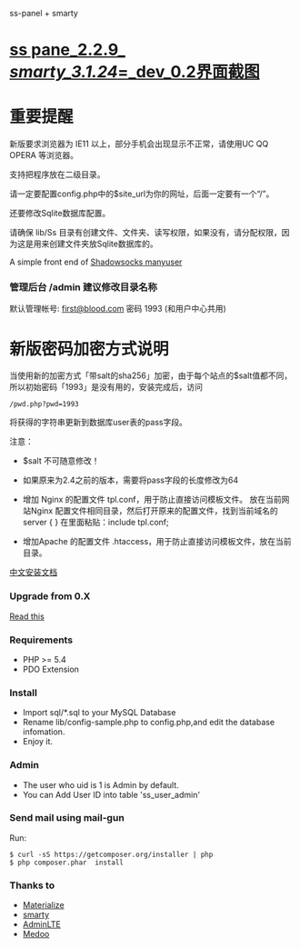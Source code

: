 ss-panel + smarty

[ss pane_2.2.9_ _smarty_3.1.24_=_dev_0.2界面截图](https://github.com/xuanhuan/ss-panel/wiki/ss-pane_2.2.9_-_smarty_3.1.24_=_dev_0.2%E7%95%8C%E9%9D%A2)
========

重要提醒
========

新版要求浏览器为 IE11 以上，部分手机会出现显示不正常，请使用UC QQ OPERA 等浏览器。

支持把程序放在二级目录。

请一定要配置config.php中的$site_url为你的网址，后面一定要有一个“/”。

还要修改Sqlite数据库配置。

请确保 lib/Ss 目录有创建文件、文件夹、读写权限，如果没有，请分配权限，因为这是用来创建文件夹放Sqlite数据库的。

A simple front end of [Shadowsocks manyuser](https://github.com/mengskysama/shadowsocks/tree/manyuser
)  

### 管理后台 /admin    建议修改目录名称
默认管理帐号: first@blood.com 密码 1993
(和用户中心共用)

新版密码加密方式说明
========

当使用新的加密方式「带salt的sha256」加密，由于每个站点的$salt值都不同，所以初始密码「1993」是没有用的，安装完成后，访问
```
/pwd.php?pwd=1993
```
将获得的字符串更新到数据库user表的pass字段。

注意：

* $salt 不可随意修改！
* 如果原来为2.4之前的版本，需要将pass字段的长度修改为64


* 增加 Nginx 的配置文件 tpl.conf，用于防止直接访问模板文件。 放在当前网站Nginx 配置文件相同目录，然后打开原来的配置文件，找到当前域名的server { } 在里面粘贴：include tpl.conf;
* 增加Apache 的配置文件 .htaccess，用于防止直接访问模板文件，放在当前目录。

[中文安装文档](https://github.com/orvice/ss-panel/wiki/Install-Guide-zh_cn)

### Upgrade from 0.X

[Read this](https://github.com/orvice/ss-panel/blob/master/upgrade_to_v2.md)

### Requirements
* PHP >= 5.4
* PDO Extension

### Install
* Import sql/*.sql to your MySQL Database
* Rename lib/config-sample.php to config.php,and edit the database infomation.
* Enjoy it.

### Admin
* The user who uid is 1 is Admin by default.
* You can Add User ID into table 'ss_user_admin'

### Send mail using mail-gun
Run:

```
$ curl -sS https://getcomposer.org/installer | php
$ php composer.phar  install
```


### Thanks to
* [Materialize](http://materializecss.com/)
* [smarty](http://www.smarty.net/)
* [AdminLTE](https://github.com/almasaeed2010/AdminLTE)
* [Medoo](https://github.com/catfan/Medoo)

